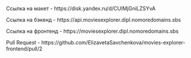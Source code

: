<p>Ссылка на макет - https://disk.yandex.ru/d/CUIMjGniLZSYvA </p>
<p>Ссылка на бэкенд - https://api.moviesexplorer.dipl.nomoredomains.sbs </p>
<p>Ссылка на фронтенд - https://moviesexplorer.dipl.nomoredomains.sbs </p>
<p> Pull Request - https://github.com/ElizavetaSavchenkova/movies-explorer-frontend/pull/2 </p>
